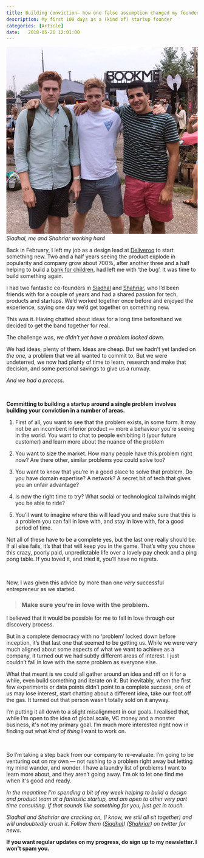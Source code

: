```yaml
---
title: Building conviction– how one false assumption changed my founder journey
description: My first 100 days as a (kind of) startup founder
categories: [Article]
date:   2018-05-26 12:01:00
---
```


![Siadhal, me and Shahriar working hard](../../assets/team.jpg)*Siadhal, me and Shahriar working hard*

Back in February, I left my job as a design lead at [Deliveroo](https://deliveroo.co.uk/) to start something new. Two and a half years seeing the product explode in popularity and company grow about 700%, after another three and a half helping to build a [bank for children](https://osper.com/), had left me with ‘the bug’. It was time to build something again.

I had two fantastic co-founders in [Siadhal](https://twitter.com/smagos) and [Shahriar](https://github.com/s16h), who I’d been friends with for a couple of years and had a shared passion for tech, products and startups. We’d worked together once before and enjoyed the experience, saying one day we’d get together on something new.

This was it. Having chatted about ideas for a long time beforehand we decided to get the band together for real.

The challenge was, *we didn’t yet have a problem locked down*.

We had ideas, plenty of them. Ideas are cheap. But we hadn’t yet landed on *the one*, a problem that we all wanted to commit to. But we were undeterred, we now had plenty of time to learn, research and make that decision, and some personal savings to give us a runway.

_And we had a process._

<br>

**Committing to building a startup around a single problem involves building your conviction in a number of areas.**

1. First of all, you want to see that the problem exists, in some form. It may not be an incumbent inferior product — more a behaviour you’re seeing in the world. You want to chat to people exhibiting it (your future customer) and learn more about the nuance of the problem

1. You want to size the market. How many people have this problem right now? Are there other, similar problems you could solve too?

1. You want to know that you’re in a good place to solve that problem. Do you have domain expertise? A network? A secret bit of tech that gives you an unfair advantage?

1. Is now the right time to try? What social or technological tailwinds might you be able to ride?

1. You’ll want to imagine where this will lead you and make sure that this is a problem you can fall in love with, and stay in love with, for a good period of time.

Not all of these have to be a complete yes, but the last one really should be. If all else fails, it’s that that will keep you in the game. That’s why you chose this crazy, poorly paid, unpredictable life over a lovely pay check and a ping pong table. If you loved it, and tried it, you’ll have no regrets.

<br>

Now, I was given this advice by more than one *very* successful entrepreneur as we started.

> ### **Make sure you’re in love with the problem.**

I believed that it would be possible for me to fall in love through our discovery process.

But in a complete democracy with no ‘problem’ locked down before inception, it’s that last one that seemed to be getting us. While we were very much aligned about some aspects of what we want to achieve as a company, it turned out we had subtly different areas of interest. I just couldn’t fall in love with the same problem as everyone else.

What that meant is we could all gather around an idea and riff on it for a while, even build something and iterate on it. But inevitably, when the first few experiments or data points didn’t point to a complete success, one of us may lose interest, start chatting about a different idea, take our foot off the gas. It turned out that person wasn’t totally sold on it anyway.

I’m putting it all down to a slight misalignment in our goals. I realised that, while I’m open to the idea of global scale, VC money and a monster business, it's not my primary goal. I’m much more interested right now in finding out what *kind of thing* I want to work on.

<br>

So I’m taking a step back from our company to re-evaluate. I’m going to be venturing out on my own — not rushing to a problem right away but letting my mind wander, and wonder. I have a laundry list of problems I want to learn more about, and they aren’t going away. I'm ok to let one find me when it's good and ready.

_In the meantime I’m spending a bit of my week helping to build a design and product team at a fantastic startup, and am open to other *very* part time consulting. If that sounds like something for you, just get in touch._

_Siadhal and Shahriar are cracking on, (I know, we still all sit together) and will undoubtedly crush it. Follow them ([Siadhal](https://twitter.com/smagos)) ([Shahriar](https://twitter.com/stajbakhsh)) on twitter for news._

**If you want regular updates on my progress, do sign up to my newsletter. I won't spam you.**
